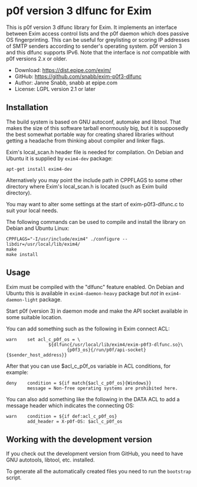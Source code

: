 p0f version 3 dlfunc for Exim
=============================

This is p0f version 3 dlfunc library for Exim. It implements an interface
between Exim access control lists and the p0f daemon which does passive
OS fingerprinting. This can be useful for greylisting or scoring IP
addresses of SMTP senders according to sender's operating system. p0f
version 3 and this dlfunc supports IPv6. Note that the interface is *not*
compatible with p0f versions 2.x or older.

- Download:	https://dist.epipe.com/exim/
- GitHub:	https://github.com/snabb/exim-p0f3-dlfunc
- Author:	Janne Snabb, snabb at epipe.com
- License:	LGPL version 2.1 or later


## Installation

The build system is based on GNU autoconf, automake and libtool. That
makes the size of this software tarball enormously big, but it is
supposedly the best somewhat portable way for creating shared libraries
without getting a headache from thinking about compiler and linker flags.

Exim's local_scan.h header file is needed for compilation. On Debian
and Ubuntu it is supplied by `exim4-dev` package:
```
apt-get install exim4-dev
```

Alternatively you may point the include path in CPPFLAGS to some other
directory where Exim's local_scan.h is located (such as Exim build directory).

You may want to alter some settings at the start of exim-p0f3-dlfunc.c
to suit your local needs.

The following commands can be used to compile and install the library
on Debian and Ubuntu Linux:
```
CPPFLAGS="-I/usr/include/exim4" ./configure --libdir=/usr/local/lib/exim4/
make
make install
```


## Usage

Exim must be compiled with the "dlfunc" feature enabled. On Debian
and Ubuntu this is available in `exim4-daemon-heavy` package but *not*
in `exim4-daemon-light` package.

Start p0f (version 3) in daemon mode and make the API socket available
in some suitable location.

You can add something such as the following in Exim connect ACL:
```
warn    set acl_c_p0f_os = \
                ${dlfunc{/usr/local/lib/exim4/exim-p0f3-dlfunc.so}\
                       {p0f3_os}{/run/p0f/api-socket}{$sender_host_address}}
```

After that you can use $acl_c_p0f_os variable in ACL conditions,
for example:
```
deny    condition = ${if match{$acl_c_p0f_os}{Windows}}
        message = Non-free operating systems are prohibited here.
```

You can also add something like the following in the DATA ACL to add
a message header which indicates the connecting OS:
```
warn    condition = ${if def:acl_c_p0f_os}
        add_header = X-p0f-OS: $acl_c_p0f_os
```

## Working with the development version

If you check out the development version from GitHub, you need to have
GNU autotools, libtool, etc. installed.

To generate all the automatically created files you need to run the
`bootstrap` script.

